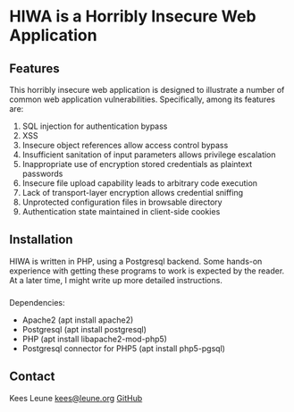 # HIWA is a Horribly Insecure Web Application

## Features

This horribly insecure web application is designed to illustrate
a number of common web application vulnerabilities. Specifically,
among its features are:

1. SQL injection for authentication bypass
2. XSS 
3. Insecure object references allow access control bypass
4. Insufficient sanitation of input parameters allows privilege escalation
5. Inappropriate use of encryption stored credentials as plaintext passwords
6. Insecure file upload capability leads to arbitrary code execution
7. Lack of transport-layer encryption allows credential sniffing
8. Unprotected configuration files in browsable directory
9. Authentication state maintained in client-side cookies

## Installation

HIWA is written in PHP, using a Postgresql backend. Some hands-on experience
with getting these programs to work is expected by the reader. At a later
time, I might write up more detailed instructions.

###
Dependencies:

* Apache2 (apt install apache2)
* Postgresql (apt install postgresql)
* PHP (apt install libapache2-mod-php5)
* Postgresql connector for PHP5 (apt install php5-pgsql)

## Contact

Kees Leune <kees@leune.org>
[GitHub](https://github.com/KeesL/hiwa)

